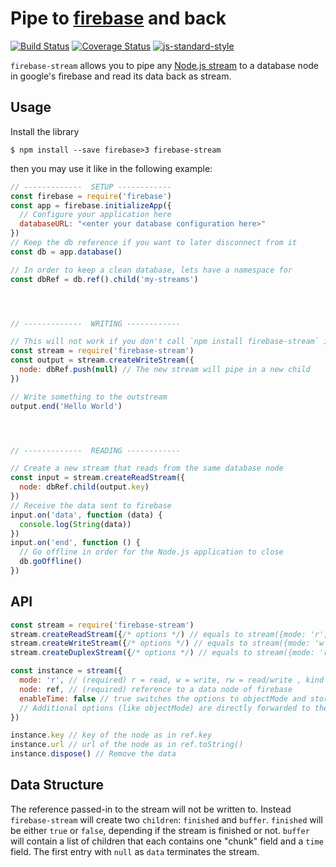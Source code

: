 # Pipe to [firebase](https://firebase.google.com) and back

[![Build Status](https://travis-ci.org/martinheidegger/firebase-stream.svg?branch=master)](https://travis-ci.org/martinheidegger/firebase-stream)
[![Coverage Status](https://coveralls.io/repos/github/martinheidegger/firebase-stream/badge.svg?branch=master)](https://coveralls.io/github/martinheidegger/firebase-stream?branch=master)
[![js-standard-style](https://img.shields.io/badge/code%20style-standard-brightgreen.svg)](http://standardjs.com/)

`firebase-stream` allows you to pipe any [Node.js stream](https://nodejs.org/api/stream.html)
to a database node in google's firebase and read its data back as stream.

## Usage

Install the library

```
$ npm install --save firebase>3 firebase-stream
```

then you may use it like in the following example:

```javascript
// -------------  SETUP ------------
const firebase = require('firebase')
const app = firebase.initializeApp({
  // Configure your application here
  databaseURL: "<enter your database configuration here>"
})
// Keep the db reference if you want to later disconnect from it
const db = app.database()

// In order to keep a clean database, lets have a namespace for
const dbRef = db.ref().child('my-streams')




// -------------  WRITING ------------

// This will not work if you don't call `npm install firebase-stream` if you didn't do so already!
const stream = require('firebase-stream')
const output = stream.createWriteStream({
  node: dbRef.push(null) // The new stream will pipe in a new child
})

// Write something to the outstream
output.end('Hello World')




// -------------  READING ------------

// Create a new stream that reads from the same database node
const input = stream.createReadStream({
  node: dbRef.child(output.key)
})
// Receive the data sent to firebase
input.on('data', function (data) {
  console.log(String(data))
})
input.on('end', function () {
  // Go offline in order for the Node.js application to close
  db.goOffline()
})
```

## API

```javascript
const stream = require('firebase-stream')
stream.createReadStream({/* options */) // equals to stream({mode: 'r', ...})
stream.createWriteStream({/* options */) // equals to stream({mode: 'w', ...})
stream.createDuplexStream({/* options */) // equals to stream({mode: 'rw', ...})

const instance = stream({
  mode: 'r', // (required) r = read, w = write, rw = read/write , kind of stream to be used on the ref
  node: ref, // (required) reference to a data node of firebase
  enableTime: false // true switches the options to objectMode and stores the timestamp to each output
  // Additional options (like objectMode) are directly forwarded to the stream implementation
})

instance.key // key of the node as in ref.key
instance.url // url of the node as in ref.toString()
instance.dispose() // Remove the data
```

## Data Structure

The reference passed-in to the stream will not be written to.
Instead `firebase-stream` will create two `children`: `finished` and `buffer`.
`finished` will be either `true` or `false`, depending if the stream is finished
or not. `buffer` will contain a list of children that each contains one "chunk"
field and a `time` field. The first entry with `null` as `data` terminates the stream.
